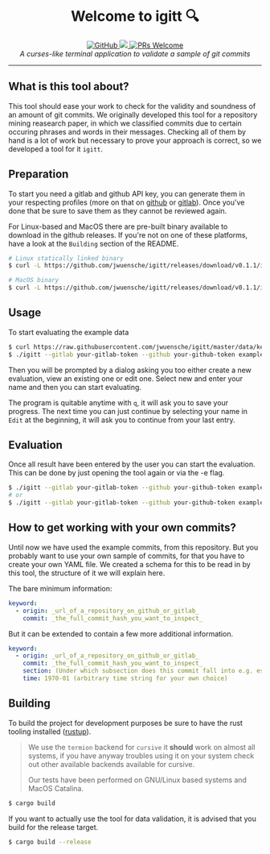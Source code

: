 <h1 align="center">Welcome to igitt 🔍</h1>
<p align="center">
  <a href="https://github.com/jwuensche/igitt/blob/master/LICENSE">
    <img alt="GitHub" src="https://img.shields.io/github/license/jwuensche/igitt.svg">
  </a>
  <a href="http://spacemacs.org">
    <img src="https://cdn.rawgit.com/syl20bnr/spacemacs/442d025779da2f62fc86c2082703697714db6514/assets/spacemacs-badge.svg" />
  </a>
  <a href="http://makeapullrequest.com">
    <img alt="PRs Welcome" src="https://img.shields.io/badge/PRs-welcome-brightgreen.svg">
  </a>
  <br>
  <i>A curses-like terminal application to validate a sample of git commits</i>
</p>

---

## What is this tool about?
This tool should ease your work to check for the validity and soundness of an amount of git commits.
We originally developed this tool for a repository mining reasearch paper, in which we classified commits due to certain occuring phrases and words in their messages. Checking all of them by hand is a lot of work but necessary to prove your approach is correct, so we developed a tool for it `igitt`.

## Preparation
To start you need a gitlab and github API key, you can generate them in your respecting profiles (more on that on [github](https://help.github.com/en/github/authenticating-to-github/creating-a-personal-access-token-for-the-command-line) or [gitlab](https://docs.gitlab.com/ee/user/profile/personal_access_tokens.html)).
Once you've done that be sure to save them as they cannot be reviewed again.

For Linux-based and MacOS there are pre-built binary available to download in the github releases. If you're not on one of these platforms, have a look at the `Building` section of the README.

```bash
# Linux statically linked binary
$ curl -L https://github.com/jwuensche/igitt/releases/download/v0.1.1/igitt-linux-amd64 --output igitt && chmod +x igitt

# MacOS binary
$ curl -L https://github.com/jwuensche/igitt/releases/download/v0.1.1/igitt-macos --output igitt && chmod +x igitt
```

## Usage

To start evaluating the example data
```bash
$ curl https://raw.githubusercontent.com/jwuensche/igitt/master/data/keyword_check.yaml --output example_data.yml
$ ./igitt --gitlab your-gitlab-token --github your-github-token example_data.yml
```

Then you will be prompted by a dialog asking you too either create a new evaluation, view an existing one or edit one.
Select new and enter your name and then you can start evaluating.

The program is quitable anytime with `q`, it will ask you to save your progress. The next time you can just continue by selecting your name in `Edit` at the beginning, it will ask you to continue from your last entry.

## Evaluation
Once all result have been entered by the user you can start the evaluation. This can be done by just opening the tool again or via the -e flag.
```bash
$ ./igitt --gitlab your-gitlab-token --github your-github-token example_data.yml
# or
$ ./igitt --gitlab your-gitlab-token --github your-github-token example_data.yml
```

## How to get working with your own commits?
Until now we have used the example commits, from this repository.
But you probably want to use your own sample of commits, for that you have to create your own YAML file. 
We created a schema for this to be read in by this tool, the structure of it we will explain here.

The bare minimum information:
```yaml
keyword:
  - origin: _url_of_a_repository_on_github_or_gitlab_
    commit: _the_full_commit_hash_you_want_to_inspect_
```

But it can be extended to contain a few more additional information.
```yaml
keyword:
  - origin: _url_of_a_repository_on_github_or_gitlab_
    commit: _the_full_commit_hash_you_want_to_inspect_
    section: (Under which subsection does this commit fall into e.g. estimated to be highly probable to be a true positive)
    time: 1970-01 (arbitrary time string for your own choice)
```

## Building

To build the project for development purposes be sure to have the rust tooling installed ([rustup](https://rustup.rs/)).
> We use the `termion` backend for `cursive` it **should** work on almost all systems, if you have anyway troubles using it on your system check out other available backends available for cursive.
>
> Our tests have been performed on GNU/Linux based systems and MacOS Catalina.

```bash
$ cargo build
```

If you want to actually use the tool for data validation, it is advised that you build for the release target.
```bash
$ cargo build --release
```
